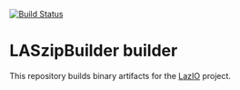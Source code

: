 [![Build Status](https://travis-ci.org/evetion/LASzipBuilder.svg?branch=master)](https://travis-ci.org/evetion/LASzipBuilder)

# LASzipBuilder builder

This repository builds binary artifacts for the [LazIO](https://github.com/evetion/LazIO.jl) project.
